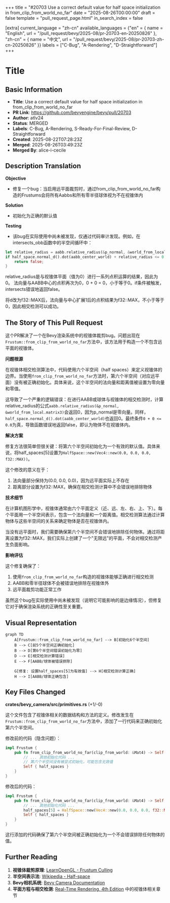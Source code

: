 +++
title = "#20703 Use a correct default value for half space initialization in from_clip_from_world_no_far"
date = "2025-08-26T00:00:00"
draft = false
template = "pull_request_page.html"
in_search_index = false

[extra]
current_language = "zh-cn"
available_languages = {"en" = { name = "English", url = "/pull_request/bevy/2025-08/pr-20703-en-20250826" }, "zh-cn" = { name = "中文", url = "/pull_request/bevy/2025-08/pr-20703-zh-cn-20250826" }}
labels = ["C-Bug", "A-Rendering", "D-Straightforward"]
+++

# Title

## Basic Information
- **Title**: Use a correct default value for half space initialization in from_clip_from_world_no_far
- **PR Link**: https://github.com/bevyengine/bevy/pull/20703
- **Author**: atlv24
- **Status**: MERGED
- **Labels**: C-Bug, A-Rendering, S-Ready-For-Final-Review, D-Straightforward
- **Created**: 2025-08-22T07:28:23Z
- **Merged**: 2025-08-26T03:49:23Z
- **Merged By**: alice-i-cecile

## Description Translation
**Objective**

- 修复一个bug：当启用远平面裁剪时，通过from_clip_from_world_no_far构造的Frustums会将所有Aabbs和所有零半径球体视为不在视锥体内

**Solution**

- 初始化为正确的默认值

**Testing**

- 该bug在实际使用中尚未被发现，仅通过代码审计发现。例如，在intersects_obb函数中的半空间循环中：
```rs
let relative_radius = aabb.relative_radius(&p_normal, &world_from_local.matrix3);
if half_space.normal_d().dot(aabb_center_world) + relative_radius <= 0.0 {
    return false;
}
```
relative_radius是与视锥体平面（值为0）进行一系列点积运算的结果，因此为0。
法向量与AABB中心的点积再次为0，0 + 0 = 0，小于等于0。if条件被触发，intersects错误地返回false。

将d改为f32::MAX后，法向量与中心扩展1后的点积结果为f32::MAX，不小于等于0，因此相交检测可以成功。

## The Story of This Pull Request

这个PR解决了一个在Bevy渲染系统中的视锥体裁剪bug。问题出现在`Frustum::from_clip_from_world_no_far`方法中，该方法用于构造一个不包含远平面的视锥体。

**问题根源**

在视锥体相交检测算法中，代码使用六个半空间（half spaces）来定义视锥体的边界。当使用`from_clip_from_world_no_far`方法时，第六个半空间（对应远平面）没有被正确初始化。具体来说，这个半空间的法向量和距离值被设置为零向量和零值。

这导致了一个严重的逻辑错误：在进行AABB或球体与视锥体的相交检测时，计算relative_radius的公式`aabb.relative_radius(&p_normal, &world_from_local.matrix3)`会返回0，因为p_normal是零向量。同样，`half_space.normal_d().dot(aabb_center_world)`也返回0。最终条件`0 + 0 <= 0.0`为真，导致函数错误地返回false，即认为物体不在视锥体内。

**解决方案**

修复方法很简单但很关键：将第六个半空间初始化为一个有效的默认值。具体来说，将half_spaces[5]设置为`HalfSpace::new(Vec4::new(0.0, 0.0, 0.0, f32::MAX))`。

这个修改的意义在于：
1. 法向量部分保持为(0.0, 0.0, 0.0)，因为远平面实际上不存在
2. 距离部分设置为f32::MAX，确保在相交检测计算中不会错误地排除物体

**技术细节**

在计算机图形学中，视锥体通常由六个平面定义（近、远、左、右、上、下）。每个平面用一个半空间表示，包含一个法向量和一个距离值。相交检测算法通过计算物体与这些半空间的关系来确定物体是否在视锥体内。

当没有远平面时，我们需要确保第六个半空间不会错误地排除任何物体。通过将距离设置为f32::MAX，我们实际上创建了一个"无限远"的平面，不会对相交检测产生负面影响。

**影响评估**

这个修复确保了：
1. 使用`from_clip_from_world_no_far`构造的视锥体能够正确进行相交检测
2. AABB和零半径球体不会被错误地排除在视锥体外
3. 远平面裁剪功能正常工作

虽然这个bug在实际使用中尚未被发现（说明它可能影响的是边缘情况），但修复它对于确保渲染系统的正确性至关重要。

## Visual Representation

```mermaid
graph TD
    A[Frustum::from_clip_from_world_no_far] --> B[初始化6个半空间]
    B --> C[前5个半空间正确初始化]
    B --> D[第6个半空间错误初始化为零]
    D --> E[相交检测计算错误]
    E --> F[AABB/球体被错误排除]
    
    G[修复: 设置half_spaces[5]为有效值] --> H[相交检测计算正确]
    H --> I[AABB/球体正确包含]
```

## Key Files Changed

**crates/bevy_camera/src/primitives.rs** (+1/-0)

这个文件包含了视锥体相关的数据结构和方法的定义。修改发生在`Frustum::from_clip_from_world_no_far`方法中，添加了一行代码来正确初始化第六个半空间。

修改前的代码（隐含问题）：
```rust
impl Frustum {
    pub fn from_clip_from_world_no_far(clip_from_world: &Mat4) -> Self {
        // ... 其他初始化代码 ...
        // 第六个半空间没有被显式初始化，可能包含无效值
        Self { half_spaces }
    }
}
```

修改后的代码：
```rust
impl Frustum {
    pub fn from_clip_from_world_no_far(clip_from_world: &Mat4) -> Self {
        // ... 其他初始化代码 ...
        half_spaces[5] = HalfSpace::new(Vec4::new(0.0, 0.0, 0.0, f32::MAX));
        Self { half_spaces }
    }
}
```

这行添加的代码确保了第六个半空间被正确初始化为一个不会错误排除任何物体的值。

## Further Reading

1. **视锥体裁剪原理**: [LearnOpenGL - Frustum Culling](https://learnopengl.com/Guest-Articles/2021/Scene/Frustum-Culling)
2. **半空间表示法**: [Wikipedia - Half-space](https://en.wikipedia.org/wiki/Half-space_(geometry))
3. **Bevy相机系统**: [Bevy Camera Documentation](https://docs.rs/bevy_camera/latest/bevy_camera/)
4. **平面方程与相交检测**: [Real-Time Rendering, 4th Edition](https://www.realtimerendering.com/) 中的视锥体相关章节